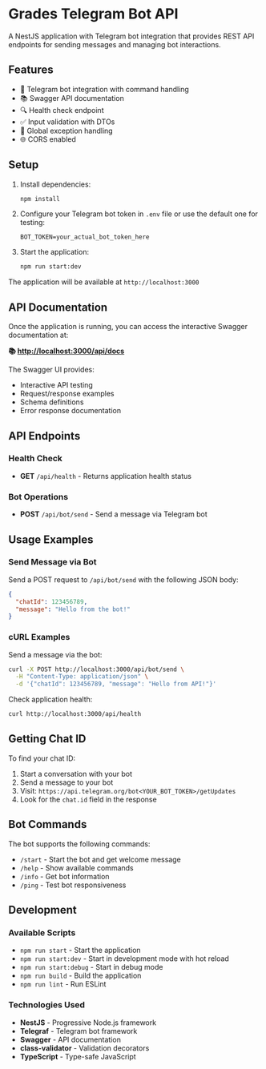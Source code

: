 # Grades Telegram Bot API

A NestJS application with Telegram bot integration that provides REST API endpoints for sending messages and managing bot interactions.

## Features

- 🤖 Telegram bot integration with command handling
- 📚 Swagger API documentation
- 🔍 Health check endpoint
- ✅ Input validation with DTOs
- 🚦 Global exception handling
- 🌐 CORS enabled

## Setup

1. Install dependencies:

   ```bash
   npm install
   ```

2. Configure your Telegram bot token in `.env` file or use the default one for testing:

   ```env
   BOT_TOKEN=your_actual_bot_token_here
   ```

3. Start the application:

   ```bash
   npm run start:dev
   ```

The application will be available at `http://localhost:3000`

## API Documentation

Once the application is running, you can access the interactive Swagger documentation at:

**📚 [http://localhost:3000/api/docs](http://localhost:3000/api/docs)**

The Swagger UI provides:
- Interactive API testing
- Request/response examples
- Schema definitions
- Error response documentation

## API Endpoints

### Health Check
- **GET** `/api/health` - Returns application health status

### Bot Operations
- **POST** `/api/bot/send` - Send a message via Telegram bot

## Usage Examples

### Send Message via Bot
Send a POST request to `/api/bot/send` with the following JSON body:

```json
{
  "chatId": 123456789,
  "message": "Hello from the bot!"
}
```

### cURL Examples

Send a message via the bot:
```bash
curl -X POST http://localhost:3000/api/bot/send \
  -H "Content-Type: application/json" \
  -d '{"chatId": 123456789, "message": "Hello from API!"}'
```

Check application health:
```bash
curl http://localhost:3000/api/health
```

## Getting Chat ID

To find your chat ID:

1. Start a conversation with your bot
2. Send a message to your bot
3. Visit: `https://api.telegram.org/bot<YOUR_BOT_TOKEN>/getUpdates`
4. Look for the `chat.id` field in the response

## Bot Commands

The bot supports the following commands:

- `/start` - Start the bot and get welcome message
- `/help` - Show available commands
- `/info` - Get bot information
- `/ping` - Test bot responsiveness

## Development

### Available Scripts

- `npm run start` - Start the application
- `npm run start:dev` - Start in development mode with hot reload
- `npm run start:debug` - Start in debug mode
- `npm run build` - Build the application
- `npm run lint` - Run ESLint

### Technologies Used

- **NestJS** - Progressive Node.js framework
- **Telegraf** - Telegram bot framework
- **Swagger** - API documentation
- **class-validator** - Validation decorators
- **TypeScript** - Type-safe JavaScript

